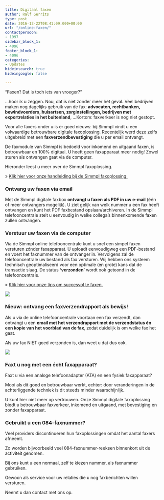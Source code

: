 ```yaml
---
title: Digitaal faxen
author: Ralf Gerrits
type: post
date: 2016-12-22T08:41:09.000+00:00
url: "/online-faxen/"
contactpersoon:
- 1997
sidebar_block_1:
- 4096
footer_block_1:
- 4096
categories:
- Updates
hideinsearch: true
hideingoogle: false

---
```

&#8220;Faxen? Dat is toch iets van vroeger?&#8221;

&#8230;hoor ik u zeggen. Nou, dat is niet zonder meer het geval. Veel bedrijven maken nog dagelijks gebruik van de fax: **advocaten, rechtbanken, bewindvoerders, huisartsen, zorginstellingen, bedrijven met exportrelaties in het buitenland**, &#8230;Kortom: faxverkeer is nog niet gestopt.

<!--more-->

Voor alle faxers onder u is er goed nieuws: bij Simmpl vindt u een volwaardige betrouwbare digitale faxoplossing. Recentelijk werd deze zelfs uitgebreid met een **faxverzendbevestiging** die u per email ontvangt.

De faxmodule van Simmpl is bedoeld voor inkomend en uitgaand faxen, is betrouwbaar en 100% digitaal. U heeft geen faxapparaat meer nodig! Zowel sturen als ontvangen gaat via de computer.

Hieronder leest u meer over de Simmpl faxoplossing.

&raquo; <a href="https://www.simmpl.nl/downloads/Simmpl_handleiding_faxbox_instellen_ontvangen_versturen.pdf" target="_blank">Klik hier voor onze handleiding bij de Simmpl faxoplossing.</a>

### Ontvang uw faxen via email

Met de Simmpl digitale faxbox **ontvangt u faxen als PDF in uw e-mail** (één of meer ontvangers mogelijk). U ziet gelijk van welk nummer u een fax heeft ontvangen en kunt het PDF faxbestand opslaan/archiveren. In de Simmpl telefooncentrale stelt u eenvoudig in welke collega&#8217;s binnenkomende faxen zullen ontvangen.

### Verstuur uw faxen via de computer

Via de Simmpl online telefooncentrale kunt u snel een simpel faxen versturen zónder faxapparaat. U uploadt eenvoudigweg een PDF-bestand en voert het faxnummer van de ontvanger in. Vervolgens zal de telefooncentrale uw bestand als fax versturen. Wij hebben ons systeem technisch geoptimaliseerd voor een optimale (en grote) kans dat de transactie slaag. De status **&#8216;verzonden&#8217;** wordt ook getoond in de telefooncentrale.

&raquo; <a href="https://www.simmpl.nl/downloads/Simmpl_technote_faxen_versturen.pdf" target="_blank">Klik hier voor onze tips om succesvol te faxen.</a>

<a href="https://www.simmpl.nl/downloads/Simmpl_handleiding_faxbox_instellen_ontvangen_versturen.pdf" target="_blank">
<img src="https://res.cloudinary.com/callvoip/image/upload/v1556647042/fax_versturen_400x304.png" class="aligncenter size-full" />
</a>


### Nieuw: ontvang een faxverzendrapport als bewijs!

Als u via de online telefooncentrale voortaan een fax verzendt, dan ontvangt u een **email met het verzendrapport met de verzendstatus én een kopie van het voorblad van de fax**, zodat duidelijk is om welke fax het gaat.

Als uw fax NIET goed verzonden is, dan weet u dat dus ook.

<a href="https://www.simmpl.nl/downloads/Simmpl_handleiding_faxbox_instellen_ontvangen_versturen.pdf" target="_blank"><img src="https://res.cloudinary.com/callvoip/image/upload/v1556647042/faxbevestiging_300x354.png" class="aligncenter size-full" /></a>

### Faxt u nog met een écht faxapparaat?

Faxt u via een analoge telefoonadapter (ATA) en een fysiek faxapparaat?

Mooi als dit goed en betrouwbaar werkt, echter: door veranderingen in de achterliggende techniek is dit steeds minder waarschijnlijk.

U kunt hier niet meer op vertrouwen. Onze Simmpl digitale faxoplossing biedt u betrouwbaar faxverkeer, inkomend en uitgaand, met bevestiging en zonder faxapparaat.

### Gebruikt u een 084-faxnummer?

Veel providers discontinueren hun faxoplossingen omdat het aantal faxers afneemt.

Zo worden bijvoorbeeld veel 084-faxnummer-reeksen binnenkort uit de activiteit genomen.

Bij ons kunt u een normaal, zelf te kiezen nummer, als faxnummer gebruiken.

Gewoon als service voor uw relaties die u nog faxberichten willen versturen.

Neemt u dan contact met ons op.